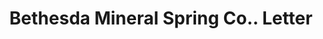 ---
doi: 10.7916/D81R82PR
date_other: '1880'
date_other_textual: 1880-1889
form: correspondence
genre:
- Letters (correspondence)
name:
- Bethesda Mineral Spring Co.
object_in_context_url: https://biggert.cul.columbia.edu/items/view/ave_biggert_01622
subject_hierarchical_geographic:
- Waukesha, Wisconsin, United States
subject_name:
- Bethesda Mineral Spring Co.
title: Bethesda Mineral Spring Co.. Letter
sort_title: Bethesda Mineral Spring Co.. Letter
call_number: ave_biggert_01622
coordinates:
- 43.01166666666666,-88.23166666666667
pid: ave_biggert_01622
identifiers: ave_biggert_01622
thumbnail: https://derivativo-2.library.columbia.edu/iiif/2/ldpd:343928/full/!256,256/0/native.jpg
permalink: "/biggert/ave_biggert_01622/"
layout: iiif-image-page
---